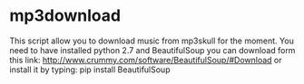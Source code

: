 # mp3download
This script allow you to download music from mp3skull for the moment. You need to have installed python 2.7 and BeautifulSoup 
you can download form this link: http://www.crummy.com/software/BeautifulSoup/#Download 
or install it by typing: pip install BeautifulSoup
